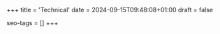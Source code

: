 +++
title = 'Technical'
date = 2024-09-15T09:48:08+01:00
draft = false

seo-tags = []
+++

<!-- Technical posts about this and that -->
